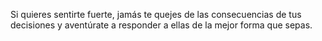 Si quieres sentirte fuerte, jamás te quejes de las consecuencias de tus decisiones y aventúrate a responder a ellas de la mejor forma que sepas.